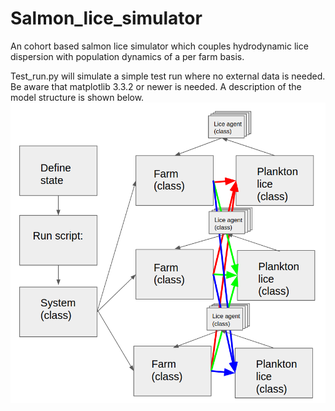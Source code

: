 # Salmon_lice_simulator
An cohort based salmon lice simulator which couples hydrodynamic lice dispersion with population dynamics of a per farm basis.

Test_run.py will simulate a simple test run where no external data is needed. Be aware that matplotlib 3.3.2 or newer is needed.
A description of the model structure is shown below.
![Alt text](Model_structure.png?raw=true "Title")
